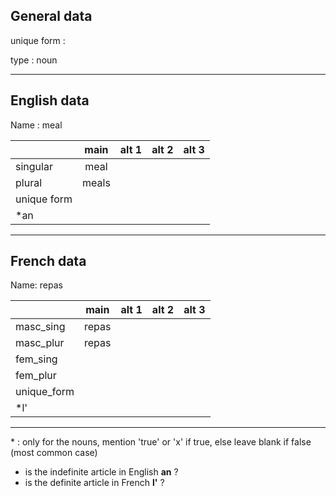 ## General data

unique form :

type : noun

---

## English data

Name : meal

|             | main  | alt 1 | alt 2 | alt 3 |
| :---------- | :---: | :---: | :---: | ----- |
| singular    | meal  |       |       |       |
| plural      | meals |       |       |       |
| unique form |       |       |       |       |
| \*an        |       |       |       |       |

---

## French data

Name: repas

|             | main  | alt 1 | alt 2 | alt 3 |
| :---------- | :---: | :---: | :---: | :---: |
| masc_sing   | repas |       |       |       |
| masc_plur   | repas |       |       |       |
| fem_sing    |       |       |       |       |
| fem_plur    |       |       |       |       |
| unique_form |       |       |       |       |
| \*l'        |       |       |       |       |

---

\* : only for the nouns, mention 'true' or 'x' if true, else leave blank if false (most common case)

- is the indefinite article in English **an** ?
- is the definite article in French **l'** ?
